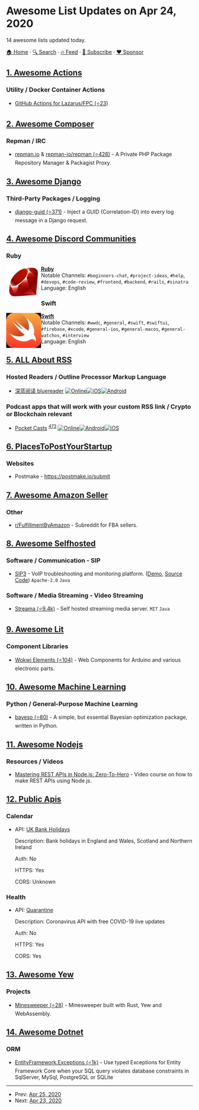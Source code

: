 # Awesome List Updates on Apr 24, 2020

14 awesome lists updated today.

[🏠 Home](/README.md) · [🔍 Search](https://www.trackawesomelist.com/search/) · [🔥 Feed](https://www.trackawesomelist.com/rss.xml) · [📮 Subscribe](https://trackawesomelist.us17.list-manage.com/subscribe?u=d2f0117aa829c83a63ec63c2f&id=36a103854c) · [❤️  Sponsor](https://github.com/sponsors/theowenyoung)



## [1. Awesome Actions](/content/sdras/awesome-actions/README.md)

### Utility / Docker Container Actions

*   [GitHub Actions for Lazarus/FPC (⭐23)](https://github.com/gcarreno/setup-lazarus)

## [2. Awesome Composer](/content/jakoch/awesome-composer/README.md)

### Repman / IRC

*   [repman.io](https://repman.io) & [repman-io/repman (⭐428)](https://github.com/repman-io/repman) - A Private PHP Package Repository Manager & Packagist Proxy.

## [3. Awesome Django](/content/wsvincent/awesome-django/README.md)

### Third-Party Packages / Logging

*   [django-guid (⭐371)](https://github.com/JonasKs/django-guid) - Inject a GUID (Correlation-ID) into every log message in a Django request.

## [4. Awesome Discord Communities](/content/mhxion/awesome-discord-communities/README.md)

### Ruby

<img align="left" height="94px" width="94px" alt="Server Icon" src="https://github.com/mhxion/awesome-discord-communities/raw/main/images/server_icons/ruby.webp">

[**Ruby**](https://discord.com/invite/KbDHDez) \
Notable Channels: `#beginners-chat`, `#project-ideas`, `#help`, `#devops`, `#code-review`, `#frontend`, `#backend`, `#rails`, `#sinatra`\
Language: English
### Swift

<img align="left" height="94px" width="94px" alt="Server Icon" src="https://github.com/mhxion/awesome-discord-communities/raw/main/images/server_icons/swift.webp">

[**Swift**](https://discord.com/invite/0uZpB8GgRvoU12Ta) \
Notable Channels: `#wwdc`, `#general`, `#swift`, `#swiftui`, `#firebase`, `#xcode`, `#general-ios`, `#general-macos`, `#general-watchos`, `#interview`\
Language: English

## [5. ALL About RSS](/content/AboutRSS/ALL-about-RSS/README.md)

### Hosted Readers / Outline Processor Markup Language

*   [深蓝阅读 bluereader](https://bluereader.org/) [![Online](https://github.com/AboutRSS/ALL-about-RSS/raw/master/media/icons8-web-design-16.png)](https://bluereader.org/login)[![iOS](https://github.com/AboutRSS/ALL-about-RSS/raw/master/media/icons8-iphone-16.png)](https://itunes.apple.com/cn/app/shen-lan-yue-du/id793002024?ls=1\&mt=8)[![Android](https://github.com/AboutRSS/ALL-about-RSS/raw/master/media/android.png)](https://bluereader.org/app)

### Podcast apps that will work with your custom RSS link / Crypto or Blockchain relevant

*   [Pocket Casts](https://www.pocketcasts.com/) <sup>[473](https://t.me/s/aboutrss/473)</sup> [![Online](https://github.com/AboutRSS/ALL-about-RSS/raw/master/media/icons8-web-design-16.png)](https://play.pocketcasts.com/)[![Android](https://github.com/AboutRSS/ALL-about-RSS/raw/master/media/android.png)](https://play.google.com/store/apps/details?id=au.com.shiftyjelly.pocketcasts)[![iOS](https://github.com/AboutRSS/ALL-about-RSS/raw/master/media/icons8-iphone-16.png)](https://itunes.apple.com/au/app/pocket-casts/id414834813)

## [6. PlacesToPostYourStartup](/content/mmccaff/PlacesToPostYourStartup/README.md)

### Websites

*   Postmake - <https://postmake.io/submit>

## [7. Awesome Amazon Seller](/content/ScaleLeap/awesome-amazon-seller/README.md)

### Other

*   [r/FulfillmentByAmazon](https://www.reddit.com/r/FulfillmentByAmazon/) - Subreddit for FBA sellers.

## [8. Awesome Selfhosted](/content/awesome-selfhosted/awesome-selfhosted/README.md)

### Software / Communication - SIP

*   [SIP3](https://sip3.io/) - VoIP troubleshooting and monitoring platform. ([Demo](https://demo.sip3.io), [Source Code](https://github.com/sip3io/)) `Apache-2.0` `Java`

### Software / Media Streaming - Video Streaming

*   [Streama (⭐9.4k)](https://github.com/streamaserver/streama) - Self hosted streaming media server. `MIT` `Java`

## [9. Awesome Lit](/content/web-padawan/awesome-lit/README.md)

### Component Libraries

*   [Wokwi Elements (⭐104)](https://github.com/wokwi/wokwi-elements) - Web Components for Arduino and various electronic parts.

## [10. Awesome Machine Learning](/content/josephmisiti/awesome-machine-learning/README.md)

### Python / General-Purpose Machine Learning

*   [bayeso (⭐80)](https://github.com/jungtaekkim/bayeso) - A simple, but essential Bayesian optimization package, written in Python.

## [11. Awesome Nodejs](/content/sindresorhus/awesome-nodejs/README.md)

### Resources / Videos

*   [Mastering REST APIs in Node.js: Zero-To-Hero](https://www.manning.com/livevideo/mastering-rest-apis-in-nodejs) - Video course on how to make REST APIs using Node.js.

## [12. Public Apis](/content/public-apis/public-apis/README.md)

### Calendar

- API: [UK Bank Holidays](https://www.gov.uk/bank-holidays.json)

  Description: Bank holidays in England and Wales, Scotland and Northern Ireland

  Auth: No

  HTTPS: Yes

  CORS: Unknown



### Health

- API: [Quarantine](https://quarantine.country/coronavirus/api/)

  Description: Coronavirus API with free COVID-19 live updates

  Auth: No

  HTTPS: Yes

  CORS: Yes



## [13. Awesome Yew](/content/jetli/awesome-yew/README.md)

### Projects

*   [Minesweeper (⭐28)](https://github.com/jgpaiva/minesweeper) - Minesweeper built with Rust, Yew and WebAssembly.

## [14. Awesome Dotnet](/content/quozd/awesome-dotnet/README.md)

### ORM

*   [EntityFramework.Exceptions (⭐1k)](https://github.com/Giorgi/EntityFramework.Exceptions) - Use typed Exceptions for Entity Framework Core when your SQL query violates database constraints in SqlServer, MySql, PostgreSQL or SQLite

---

- Prev: [Apr 25, 2020](/content/2020/04/25/README.md)
- Next: [Apr 23, 2020](/content/2020/04/23/README.md)